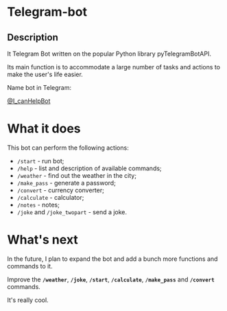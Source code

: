 # Telegram-bot
## Description
It Telegram Bot written on the popular Python library pyTelegramBotAPI.

Its main function is to accommodate a large number of tasks and actions to make the user's life easier. 

Name bot in Telegram:

[@I_canHelpBot](https://web.telegram.org/a/#7350741291)

# What it does
This bot can perform the following actions:
- `/start` - run bot;
- `/help` - list and description of available commands;
- `/weather` - find out the weather in the city;
- `/make_pass` - generate a password;
- `/convert` - currency converter;
- `/calculate` - calculator;
- `/notes` - notes;
- `/joke` and `/joke_twopart` - send a joke.

# What's next
In the future, I plan to expand the bot and add a bunch more functions and commands to it.

Improve the **`/weather`**, **`/joke`**, **`/start`**, **`/calculate`**, **`/make_pass`** and **`/convert`** commands.

It's really cool.
